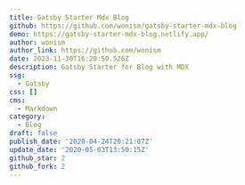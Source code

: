 ```yaml
---
title: Gatsby Starter Mdx Blog
github: https://github.com/wonism/gatsby-starter-mdx-blog
demo: https://gatsby-starter-mdx-blog.netlify.app/
author: wonism
author_link: https://github.com/wonism
date: 2023-11-30T16:20:50.526Z
description: Gatsby Starter for Blog with MDX
ssg:
  - Gatsby
css: []
cms:
  - Markdown
category:
  - Blog
draft: false
publish_date: '2020-04-24T20:21:07Z'
update_date: '2020-05-03T13:50:15Z'
github_star: 2
github_fork: 2
---
```

